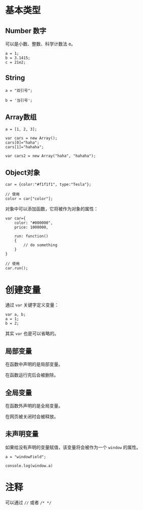 # 基本类型

## Number 数字

可以是小数、整数、科学计数法 e。

```
a = 1;
b = 3.1415;
c = 21e2;
```

## String

```
a = "双引号";

b = '当引号';

```

## Array数组

```
a = [1, 2, 3];

var cars = new Array();
cars[0]="haha";
cars[1]="hahaha";

var cars2 = new Array("haha", "hahaha");
```

## Object对象

```
car = {color:"#f1f1f1", type:"Tesla"};

// 使用
color = car["color"];
```

对象中可以添加函数，它将被作为对象的属性：

```
var car={
    color: "#000000",
    price: 1000000,

    run: function()
    {
        // do something
    }
}

// 使用
car.run();
```


# 创建变量

通过 `var` 关键字定义变量：


```
var a, b;
a = 1;
b = 2;
```

其实 `var` 也是可以省略的。

## 局部变量

在函数中声明的是局部变量。

在函数运行完后会被删除。

## 全局变量

在函数外声明的是全局变量。

在网页被关闭时会被释放。

## 未声明变量

如果给没有声明的变量赋值，该变量将会被作为一个 `window` 的属性。

```
a = "windowField";

console.log(window.a)
```


# 注释

可以通过 `//` 或者 `/* */`